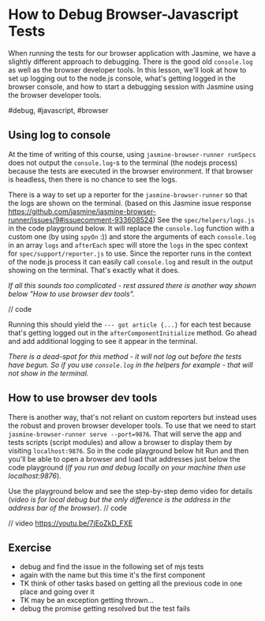 # How to Debug Browser-Javascript Tests

When running the tests for our browser application with Jasmine, we have a slightly different approach to debugging. There is the good old `console.log` as well as the browser developer tools. In this lesson, we'll look at how to set up logging out to the node.js console, what's getting logged in the browser console, and how to start a debugging session with Jasmine using the browser developer tools.

#debug, #javascript, #browser

## Using log to console

At the time of writing of this course, using `jasmine-browser-runner runSpecs` does not output the `console.log`-s to the terminal (the nodejs process) because the tests are executed in the browser environment. If that browser is headless, then there is no chance to see the logs.

There is a way to set up a reporter for the `jasmine-browser-runner` so that the logs are shown on the terminal. (based on this Jasmine issue response https://github.com/jasmine/jasmine-browser-runner/issues/9#issuecomment-933608524)
See the `spec/helpers/logs.js` in the code playground below. It will replace the `console.log` function with a custom one (by using `spyOn` :)) and store the arguments of each `console.log` in an array `logs` and `afterEach` spec will store the `logs` in the spec context for `spec/support/reporter.js` to use. Since the reporter runs in the context of the node.js process it can easily call `console.log` and result in the output showing on the terminal. That's exactly what it does.

_If all this sounds too complicated - rest assured there is another way shown below "How to use browser dev tools"._

// code

Running this should yield the `--- got article {...}` for each test because that's getting logged out in the `afterComponentInitialize` method. Go ahead and add additional logging to see it appear in the terminal.

_There is a dead-spot for this method - it will not log out before the tests have begun. So if you use `console.log` in the helpers for example - that will not show in the terminal._

## How to use browser dev tools

There is another way, that's not reliant on custom reporters but instead uses the robust and proven browser developer tools. To use that we need to start `jasmine-browser-runner serve --port=9876`. That will serve the app and tests scripts (script modules) and allow a browser to display them by visiting `localhost:9876`. So in the code playground below hit Run and then you'll be able to open a browser and load that addresses just below the code playground (_If you run and debug locally on your machine then use localhost:9876_).

Use the playground below and see the step-by-step demo video for details (_video is for local debug but the only difference is the address in the address bar of the browser_).
// code

// video
https://youtu.be/7jEoZkD_FXE

## Exercise

- debug and find the issue in the following set of mjs tests
- again with the name but this time it's the first component
- TK think of other tasks based on getting all the previous code in one place and going over it
- TK may be an exception getting thrown...
- debug the promise getting resolved but the test fails
